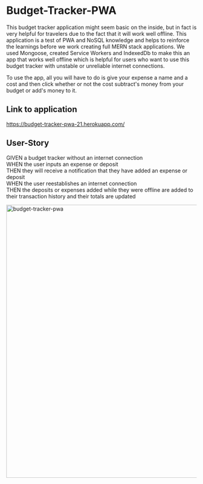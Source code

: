 # Budget-Tracker-PWA

This budget tracker application might seem basic on the inside, but in fact is very helpful for travelers due to the fact that it will work well offline. This application is a test of PWA and NoSQL knowledge and helps to reinforce the learnings before we work creating full MERN stack applications. We used Mongoose, created Service Workers and IndexedDb to make this an app that works well offline which is helpful for users who want to use this budget tracker with unstable or unreliable internet connections.

To use the app, all you will have to do is give your expense a name and a cost and then click whether or not the cost subtract's money from your budget or add's money to it.

## Link to application
https://budget-tracker-pwa-21.herokuapp.com/

## User-Story
GIVEN a budget tracker without an internet connection  
WHEN the user inputs an expense or deposit  
THEN they will receive a notification that they have added an expense or deposit  
WHEN the user reestablishes an internet connection  
THEN the deposits or expenses added while they were offline are added to their transaction history and their totals are updated  

<img width="722" alt="budget-tracker-pwa" src="https://user-images.githubusercontent.com/75404915/116015383-e43d8000-a5ed-11eb-9447-b9b29547bf9b.PNG">




